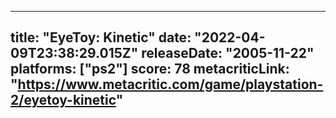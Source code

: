 
---
title: "EyeToy: Kinetic"
date: "2022-04-09T23:38:29.015Z"
releaseDate: "2005-11-22"
platforms: ["ps2"]
score: 78
metacriticLink: "https://www.metacritic.com/game/playstation-2/eyetoy-kinetic"
---
